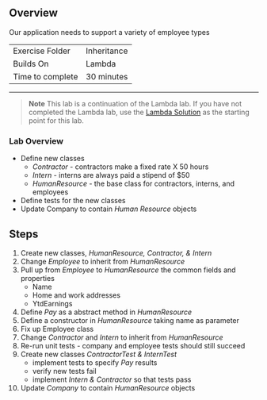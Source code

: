 ## Overview
Our application needs to support a variety of employee types

| | |
| --------- | --------------------------- |
| Exercise Folder | Inheritance |
| Builds On | Lambda |
| Time to complete | 30 minutes| 

---

> **Note** This lab is a continuation of the Lambda lab.  If you have not completed the Lambda lab, use the [Lambda Solution](../Lambdas/Solution/) as the starting point for this lab.


### Lab Overview

- Define new classes
    - *Contractor* - contractors make a fixed rate X 50 hours
    - *Intern* - interns are always paid a stipend of $50
    - *HumanResource* - the base class for contractors, interns, and employees
- Define tests for the new classes
- Update Company to contain *Human Resource* objects

## Steps
1. Create new classes, *HumanResource, Contractor, & Intern*
1. Change *Employee* to inherit from *HumanResource*
1. Pull up from *Employee* to *HumanResource* the common fields and properties
    - Name
    - Home and work addresses
    - YtdEarnings
1. Define *Pay* as a abstract method in *HumanResource*
1. Define a constructor in *HumanResource* taking name as parameter
1. Fix up Employee class
1. Change *Contractor* and *Intern* to inherit from *HumanResource*
1. Re-run unit tests - company and employee tests should still succeed
1. Create new classes *ContractorTest & InternTest*
    - implement tests to specify *Pay* results
    - verify new tests fail
    - implement *Intern & Contractor* so that tests pass
1. Update *Company* to contain *HumanResource* objects